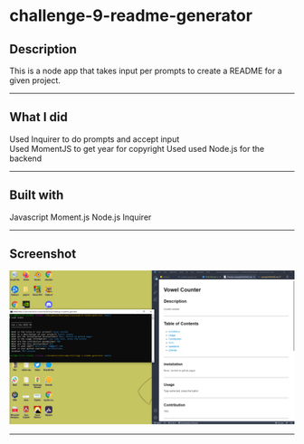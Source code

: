 # challenge-9-readme-generator


## Description

This is a node app that takes input per prompts to create a README for a given project.

---

## What I did

Used Inquirer to do prompts and accept input  
Used MomentJS to get year for copyright
Used used Node.js for the backend

---

## Built with

Javascript 
Moment.js
Node.js
Inquirer

---

## Screenshot

![FrontPage](https://github.com/davidtait1996/challenge-9-readme-generator/blob/main/frontpage.PNG?raw=true)

---